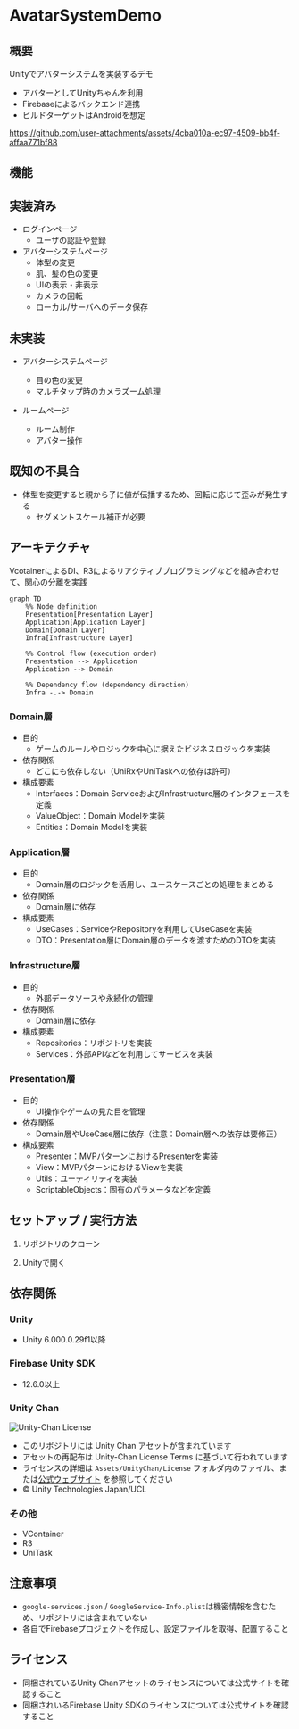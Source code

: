 # AvatarSystemDemo

## 概要

Unityでアバターシステムを実装するデモ

- アバターとしてUnityちゃんを利用
- Firebaseによるバックエンド連携
- ビルドターゲットはAndroidを想定

https://github.com/user-attachments/assets/4cba010a-ec97-4509-bb4f-affaa771bf88

## 機能

## 実装済み

- ログインページ
  - ユーザの認証や登録
- アバターシステムページ
  - 体型の変更
  - 肌、髪の色の変更
  - UIの表示・非表示
  - カメラの回転
  - ローカル/サーバへのデータ保存

## 未実装

- アバターシステムページ
  - 目の色の変更
  - マルチタップ時のカメラズーム処理

- ルームページ
  - ルーム制作
  - アバター操作

## 既知の不具合

- 体型を変更すると親から子に値が伝播するため、回転に応じて歪みが発生する
  - セグメントスケール補正が必要

## アーキテクチャ

VcotainerによるDI、R3によるリアクティブプログラミングなどを組み合わせて、関心の分離を実践

```mermaid
graph TD
    %% Node definition
    Presentation[Presentation Layer]
    Application[Application Layer]
    Domain[Domain Layer]
    Infra[Infrastructure Layer]

    %% Control flow (execution order)
    Presentation --> Application
    Application --> Domain

    %% Dependency flow (dependency direction)
    Infra -.-> Domain
```

### Domain層

- 目的
  - ゲームのルールやロジックを中心に据えたビジネスロジックを実装
- 依存関係
  - どこにも依存しない（UniRxやUniTaskへの依存は許可）
- 構成要素
  - Interfaces：Domain ServiceおよびInfrastructure層のインタフェースを定義
  - ValueObject：Domain Modelを実装
  - Entities：Domain Modelを実装

### Application層

- 目的
  - Domain層のロジックを活用し、ユースケースごとの処理をまとめる
- 依存関係
  - Domain層に依存
- 構成要素
  - UseCases：ServiceやRepositoryを利用してUseCaseを実装
  - DTO：Presentation層にDomain層のデータを渡すためのDTOを実装

### Infrastructure層

- 目的
  - 外部データソースや永続化の管理
- 依存関係
  - Domain層に依存
- 構成要素
  - Repositories：リポジトリを実装
  - Services：外部APIなどを利用してサービスを実装

### Presentation層

- 目的
  - UI操作やゲームの見た目を管理
- 依存関係
  - Domain層やUseCase層に依存（注意：Domain層への依存は要修正）
- 構成要素
  - Presenter：MVPパターンにおけるPresenterを実装
  - View：MVPパターンにおけるViewを実装
  - Utils：ユーティリティを実装
  - ScriptableObjects：固有のパラメータなどを定義

## セットアップ / 実行方法

1. リポジトリのクローン

2. Unityで開く

## 依存関係

### Unity

- Unity 6.000.0.29f1以降

### Firebase Unity SDK

- 12.6.0以上

### Unity Chan

![Unity-Chan License](Assets/UnityChan/License/UCL2.02/License%20Logo/Others/png/Light_Frame.png)

- このリポジトリには Unity Chan アセットが含まれています
- アセットの再配布は Unity-Chan License Terms に基づいて行われています
- ライセンスの詳細は `Assets/UnityChan/License` フォルダ内のファイル、または[公式ウェブサイト](https://unity-chan.com/contents/guideline_en/) を参照してください
- © Unity Technologies Japan/UCL

### その他

- VContainer
- R3
- UniTask

## 注意事項

- `google-services.json` / `GoogleService-Info.plist`は機密情報を含むため、リポジトリには含まれていない
- 各自でFirebaseプロジェクトを作成し、設定ファイルを取得、配置すること

## ライセンス

- 同梱されているUnity Chanアセットのライセンスについては公式サイトを確認すること
- 同梱されいるFirebase Unity SDKのライセンスについては公式サイトを確認すること
